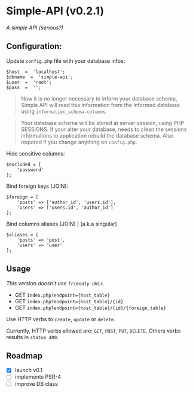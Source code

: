 # Simple-API (v0.2.1)
_A simple API (serious?)_

## Configuration:

Update `config.php` file with your database infos:
```
$host  =  'localhost';
$dbname  =  'simple-api';
$user  =  'root';
$pass  =  '';
```

> Now it is no longer necessary to inform your database schema, Simple API will read this information from the informed database using `information_schema.columns`.

> Your database schema will be stored at server session, using PHP SESSIONS. If your alter your database, needs to clean the sessions informations to application rebuild the database schema. Also required if you change anything on `config.php`.

Hide sensitive columns:
```
$excluded = [
    'password'
];
```

Bind foreign keys (JOIN):
```
$foreign = [
    'posts' => ['author_id', 'users.id'],
    'users' => ['users.id', 'author_id']
];
```

Bind columns aliases (JOIN) | (a.k.a singular)
```
$aliases = [
    'posts' => 'post',
    'users' => 'user'
];
```
## Usage

_This version doesn't use `friendly URLs`._

* GET `index.php?endpoint={host_table}`
* GET `index.php?endpoint={host_table}/{id}`
* GET `index.php?endpoint={host_table}/{id}/{foreign_table}`

Use HTTP verbs to `create`, `update` or `delete`.

Currently, HTTP verbs allowed are: `GET`, `POST`, `PUT`, `DELETE`.
Others verbs results in `status 409`.

## Roadmap
- [x] launch v0.1
- [ ] implements PSR-4
- [ ] improve DB class
